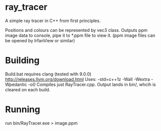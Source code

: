 # ray_tracer
A simple ray tracer in C++ from first principles.

Positions and colours can be represented by vec3 class.
Outputs ppm image data to console, pipe it to \*.ppm file to view it. 
(ppm image files can be opened by IrfanView or similar)

# Building

Build.bat requires clang (tested with 9.0.0) http://releases.llvm.org/download.html
Uses: -std=c++1z -Wall -Wextra -Wpedantic -o0
Compiles just RayTracer.cpp.
Output lands in bin/, whcih is cleared on each build.

# Running
run bin/RayTracer.exe > image.ppm
